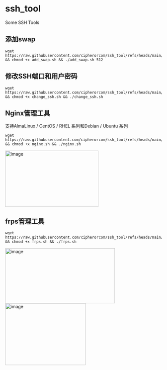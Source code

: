 # ssh_tool
Some SSH Tools

## 添加swap
```
wget https://raw.githubusercontent.com/cipherorcom/ssh_tool/refs/heads/main/add_swap.sh && chmod +x add_swap.sh && ./add_swap.sh 512
```

## 修改SSH端口和用户密码
```
wget https://raw.githubusercontent.com/cipherorcom/ssh_tool/refs/heads/main/change_ssh.sh && chmod +x change_ssh.sh && ./change_ssh.sh
```

## Nginx管理工具
支持AlmaLinux / CentOS / RHEL 系列和Debian / Ubuntu 系列
```
wget https://raw.githubusercontent.com/cipherorcom/ssh_tool/refs/heads/main/nginx.sh && chmod +x nginx.sh && ./nginx.sh
```
<img width="300" height="181" alt="image" src="https://github.com/user-attachments/assets/8ba47a03-5b5a-4f2f-afae-40d97447028a" />

## frps管理工具
```
wget https://raw.githubusercontent.com/cipherorcom/ssh_tool/refs/heads/main/frps.sh && chmod +x frps.sh && ./frps.sh
```
<img width="353" height="177" alt="image" src="https://github.com/user-attachments/assets/3c05e10e-d53f-4eec-823b-861e8a614e13" />

<img width="259" height="199" alt="image" src="https://github.com/user-attachments/assets/1e1404ac-d549-4187-a9da-04b291b075f7" />
